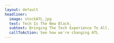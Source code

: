 ```yaml
---
layout: default
headliner:
  image: stockATL.jpg
  text: Tech Is The New Black.
  subtext: Bringing The Tech Experience To All.
  callToAction: See how we're changing ATL
---
```

